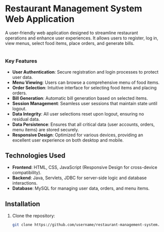 # Restaurant Management System Web Application
A user-friendly web application designed to streamline restaurant operations and enhance user experiences. It allows users to register, log in, view menus, select food items, place orders, and generate bills. 


#
### Key Features
- **User Authentication**: Secure registration and login processes to protect user data.
- **Menu Viewing**: Users can browse a comprehensive menu of food items.
- **Order Selection**: Intuitive interface for selecting food items and placing orders.
- **Bill Generation**: Automatic bill generation based on selected items.
- **Session Management**: Seamless user sessions that maintain state until logout.
- **Data Integrity**: All user selections reset upon logout, ensuring no residual data.
- **Data Persistence**: Ensures that all critical data (user accounts, orders, menu items) are stored securely.
- **Responsive Design**: Optimized for various devices, providing an excellent user experience on both desktop and mobile.
## Technologies Used
- **Frontend**: HTML, CSS, JavaScript (Responsive Design for cross-device compatibility).
- **Backend**: Java, Servlets, JDBC for server-side logic and database interactions.
- **Database**: MySQL for managing user data, orders, and menu items.

## Installation
1. Clone the repository:
   ```bash
   git clone https://github.com/username/restaurant-management-system.git
